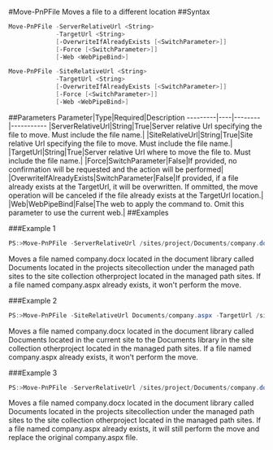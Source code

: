 #Move-PnPFile
Moves a file to a different location
##Syntax
```powershell
Move-PnPFile -ServerRelativeUrl <String>
             -TargetUrl <String>
             [-OverwriteIfAlreadyExists [<SwitchParameter>]]
             [-Force [<SwitchParameter>]]
             [-Web <WebPipeBind>]
```


```powershell
Move-PnPFile -SiteRelativeUrl <String>
             -TargetUrl <String>
             [-OverwriteIfAlreadyExists [<SwitchParameter>]]
             [-Force [<SwitchParameter>]]
             [-Web <WebPipeBind>]
```


##Parameters
Parameter|Type|Required|Description
---------|----|--------|-----------
|ServerRelativeUrl|String|True|Server relative Url specifying the file to move. Must include the file name.|
|SiteRelativeUrl|String|True|Site relative Url specifying the file to move. Must include the file name.|
|TargetUrl|String|True|Server relative Url where to move the file to. Must include the file name.|
|Force|SwitchParameter|False|If provided, no confirmation will be requested and the action will be performed|
|OverwriteIfAlreadyExists|SwitchParameter|False|If provided, if a file already exists at the TargetUrl, it will be overwritten. If ommitted, the move operation will be canceled if the file already exists at the TargetUrl location.|
|Web|WebPipeBind|False|The web to apply the command to. Omit this parameter to use the current web.|
##Examples

###Example 1
```powershell
PS:>Move-PnPFile -ServerRelativeUrl /sites/project/Documents/company.docx -TargetUrl /sites/otherproject/Documents/company.docx
```
Moves a file named company.docx located in the document library called Documents located in the projects sitecollection under the managed path sites to the site collection otherproject located in the managed path sites. If a file named company.aspx already exists, it won't perform the move.

###Example 2
```powershell
PS:>Move-PnPFile -SiteRelativeUrl Documents/company.aspx -TargetUrl /sites/otherproject/Documents/company.docx
```
Moves a file named company.docx located in the document library called Documents located in the current site to the Documents library in the site collection otherproject located in the managed path sites. If a file named company.aspx already exists, it won't perform the move.

###Example 3
```powershell
PS:>Move-PnPFile -ServerRelativeUrl /sites/project/Documents/company.docx -TargetUrl /sites/otherproject/Documents/company.docx -OverwriteIfAlreadyExists
```
Moves a file named company.docx located in the document library called Documents located in the projects sitecollection under the managed path sites to the site collection otherproject located in the managed path sites. If a file named company.aspx already exists, it will still perform the move and replace the original company.aspx file.
